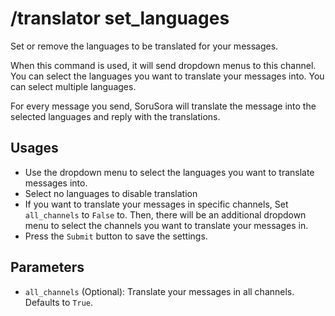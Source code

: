 # /translator set_languages

Set or remove the languages to be translated for your messages.

When this command is used, it will send dropdown menus to this channel. You can select the languages you want to translate your messages into. You can select multiple languages.

For every message you send, SoruSora will translate the message into the selected languages and reply with the translations.

## Usages
* Use the dropdown menu to select the languages you want to translate messages into.
* Select no languages to disable translation
* If you want to translate your messages in specific channels, Set `all_channels` to `False` to. Then, there will be an additional dropdown menu to select the channels you want to translate your messages in.
* Press the `Submit` button to save the settings.

## Parameters

* `all_channels` (Optional): Translate your messages in all channels. Defaults to `True`.
